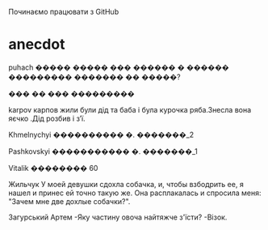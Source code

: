 Починаємо працювати з GitHub
# anecdot

puhach
����� �����
��� ������ � ������ ��������� ������� �� �����?

��� �� ��� ���������

karpov
карпов 
жили були дід та баба і була курочка ряба.Знесла вона яєчко .Дід розбив і з’ї.

Khmelnychyi
���������� �.  �������_2

Pashkovskyi
����������� �. �������_1 

Vitalik
�������� 60

Жильчук
У моей девушки сдохла собачка, и,
чтобы взбодрить ее, я нашел и 
принес ей точно такую же. 
Она расплакалась и спросила меня:
"Зачем мне две дохлые собачки?".

Загурський Артем
-Яку частину овоча найтяжче з'їсти?
-Візок.
